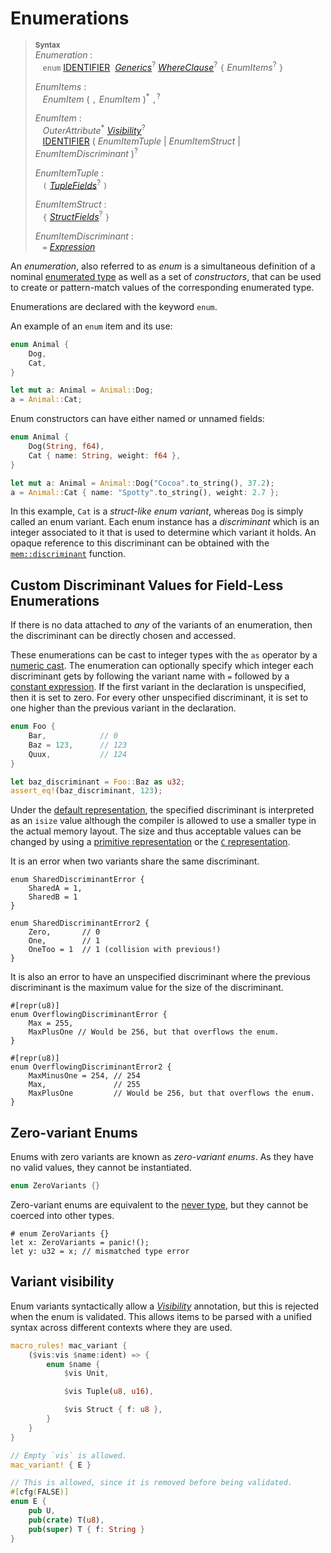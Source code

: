 # Enumerations

> **<sup>Syntax</sup>**\
> _Enumeration_ :\
> &nbsp;&nbsp; `enum`
>    [IDENTIFIER]&nbsp;
>    [_Generics_]<sup>?</sup>
>    [_WhereClause_]<sup>?</sup>
>    `{` _EnumItems_<sup>?</sup> `}`
>
> _EnumItems_ :\
> &nbsp;&nbsp; _EnumItem_ ( `,` _EnumItem_ )<sup>\*</sup> `,`<sup>?</sup>
>
> _EnumItem_ :\
> &nbsp;&nbsp; _OuterAttribute_<sup>\*</sup> [_Visibility_]<sup>?</sup>\
> &nbsp;&nbsp; [IDENTIFIER]&nbsp;( _EnumItemTuple_ | _EnumItemStruct_
>                                | _EnumItemDiscriminant_ )<sup>?</sup>
>
> _EnumItemTuple_ :\
> &nbsp;&nbsp; `(` [_TupleFields_]<sup>?</sup> `)`
>
> _EnumItemStruct_ :\
> &nbsp;&nbsp; `{` [_StructFields_]<sup>?</sup> `}`
>
> _EnumItemDiscriminant_ :\
> &nbsp;&nbsp; `=` [_Expression_]

An *enumeration*, also referred to as *enum* is a simultaneous definition of a
nominal [enumerated type] as well as a set of *constructors*, that can be used
to create or pattern-match values of the corresponding enumerated type.

Enumerations are declared with the keyword `enum`.

An example of an `enum` item and its use:

```rust
enum Animal {
    Dog,
    Cat,
}

let mut a: Animal = Animal::Dog;
a = Animal::Cat;
```

Enum constructors can have either named or unnamed fields:

```rust
enum Animal {
    Dog(String, f64),
    Cat { name: String, weight: f64 },
}

let mut a: Animal = Animal::Dog("Cocoa".to_string(), 37.2);
a = Animal::Cat { name: "Spotty".to_string(), weight: 2.7 };
```

In this example, `Cat` is a _struct-like enum variant_, whereas `Dog` is simply
called an enum variant. Each enum instance has a _discriminant_ which is an
integer associated to it that is used to determine which variant it holds. An
opaque reference to this discriminant can be obtained with the
[`mem::discriminant`] function.

## Custom Discriminant Values for Field-Less Enumerations

If there is no data attached to *any* of the variants of an enumeration,
then the discriminant can be directly chosen and accessed.

These enumerations can be cast to integer types with the `as` operator by a
[numeric cast]. The enumeration can optionally specify which integer each
discriminant gets by following the variant name with `=` followed by a [constant
expression]. If the first variant in the declaration is unspecified, then it is
set to zero. For every other unspecified discriminant, it is set to one higher
than the previous variant in the declaration.

```rust
enum Foo {
    Bar,            // 0
    Baz = 123,      // 123
    Quux,           // 124
}

let baz_discriminant = Foo::Baz as u32;
assert_eq!(baz_discriminant, 123);
```

Under the [default representation], the specified discriminant is interpreted as
an `isize` value although the compiler is allowed to use a smaller type in the
actual memory layout. The size and thus acceptable values can be changed by
using a [primitive representation] or the [`C` representation].

It is an error when two variants share the same discriminant.

```rust,compile_fail
enum SharedDiscriminantError {
    SharedA = 1,
    SharedB = 1
}

enum SharedDiscriminantError2 {
    Zero,       // 0
    One,        // 1
    OneToo = 1  // 1 (collision with previous!)
}
```

It is also an error to have an unspecified discriminant where the previous
discriminant is the maximum value for the size of the discriminant.

```rust,compile_fail
#[repr(u8)]
enum OverflowingDiscriminantError {
    Max = 255,
    MaxPlusOne // Would be 256, but that overflows the enum.
}

#[repr(u8)]
enum OverflowingDiscriminantError2 {
    MaxMinusOne = 254, // 254
    Max,               // 255
    MaxPlusOne         // Would be 256, but that overflows the enum.
}
```

## Zero-variant Enums

Enums with zero variants are known as *zero-variant enums*. As they have
no valid values, they cannot be instantiated.

```rust
enum ZeroVariants {}
```

Zero-variant enums are equivalent to the [never type], but they cannot be
coerced into other types.

```rust,compile_fail
# enum ZeroVariants {}
let x: ZeroVariants = panic!();
let y: u32 = x; // mismatched type error
```

## Variant visibility

Enum variants syntactically allow a [_Visibility_] annotation, but this is
rejected when the enum is validated. This allows items to be parsed with a
unified syntax across different contexts where they are used.

```rust
macro_rules! mac_variant {
    ($vis:vis $name:ident) => {
        enum $name {
            $vis Unit,

            $vis Tuple(u8, u16),

            $vis Struct { f: u8 },
        }
    }
}

// Empty `vis` is allowed.
mac_variant! { E }

// This is allowed, since it is removed before being validated.
#[cfg(FALSE)]
enum E {
    pub U,
    pub(crate) T(u8),
    pub(super) T { f: String }
}
```

[IDENTIFIER]: ../identifiers.md
[_Generics_]: generics.md
[_WhereClause_]: generics.md#where-clauses
[_Expression_]: ../expressions.md
[_TupleFields_]: structs.md
[_StructFields_]: structs.md
[_Visibility_]: ../visibility-and-privacy.md
[enumerated type]: ../types/enum.md
[`mem::discriminant`]: ../../std/mem/fn.discriminant.html
[never type]: ../types/never.md
[numeric cast]: ../expressions/operator-expr.md#semantics
[constant expression]: ../const_eval.md#constant-expressions
[default representation]: ../type-layout.md#the-default-representation
[primitive representation]: ../type-layout.md#primitive-representations
[`C` representation]: ../type-layout.md#the-c-representation
